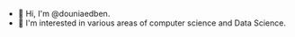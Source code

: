 - 👋 Hi, I'm @douniaedben.
- 👀 I'm interested in various areas of computer science and Data Science.


<!---
douniaedben/douniaedben is a ✨ special ✨ repository because its `README.md` (this file) appears on your GitHub profile.
You can click the Preview link to take a look at your changes.
--->
